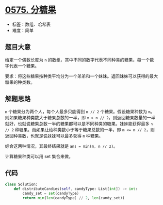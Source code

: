 # [0575. 分糖果](https://leetcode.cn/problems/distribute-candies/)

- 标签：数组、哈希表
- 难度：简单

## 题目大意

给定一个偶数长度为 `n` 的数组，其中不同的数字代表不同种类的糖果，每一个数字代表一个糖果。

要求：将这些糖果按种类平均分为一个弟弟和一个妹妹。返回妹妹可以获得的最大糖果的种类数。

## 解题思路

`n` 个糖果分为两个人，每个人最多只能得到 `n // 2` 个糖果。假设糖果种数为 `m`。则如果糖果种类数大于糖果总数的一半，即 `m > n // 2`，则返回糖果数量的一半就好，也就说糖果总数一半的糖果都可以是不同种类的糖果。妹妹能获得最多 `n // 2` 种糖果。而如果让给种类数小于等于糖果总数的一半，即 `m <= n // 2`，则返回种类数，也就是说妹妹可以最多获得 `m` 种糖果。

综合这两种情况，其最终结果就是 `ans = min(m, n // 2)`。

计算糖果种类可以用 set 集合来做。

## 代码

```python
class Solution:
    def distributeCandies(self, candyType: List[int]) -> int:
        candy_set = set(candyType)
        return min(len(candyType) // 2, len(candy_set))
```

